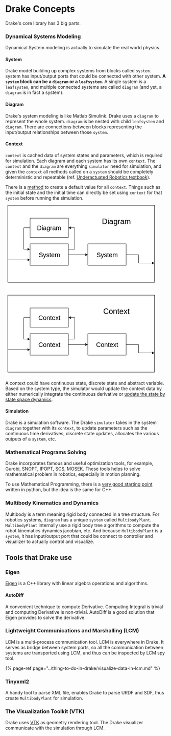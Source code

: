 # Drake Concepts

Drake's core library has 3 big parts:

### Dynamical Systems Modeling

Dynamical System modeling is actually to simulate the real world physics.

#### System

Drake model building up complex systems from blocks called `system`. system has input/output ports that could be connected with other system. **A `system` block can be a `diagram` or a `leafsystem`.** A single system is a `leafsystem`, and multiple connected systems are called `diagram` \(and yet, a `diagram` is in fact a system\).

#### Diagram

Drake's system modeling is like Matlab Simulink. Drake uses a `diagram` to represent the whole system. `diagram` is be nested with child `leafsystem` and `diagram`. There are connections between blocks representing the input/output relationships between those `system`. 

#### Context

`context` is cached data of system states and parameters, which is required for simulation. Each diagram and each system has its own `context`. The `context` and the `diagram` are everything `simulator` need for simulation, and given the `context` all methods called on a `system` should be completely deterministic and repeatable \(ref. [Underactuated Robotics textbook](http://underactuated.csail.mit.edu/underactuated.html?chapter=systems)\).

There is a [method](https://drake.mit.edu/doxygen_cxx/classdrake_1_1systems_1_1_system.html#ab4e6ee413f4f47a20f6dcc2cbd831b88) to create a default value for all `context`. Things such as the initial state and the initial time can directly be set using `context` for that `system` before running the simulation.

![](../.gitbook/assets/diagram.png)

A context could have continuous state, discrete state and abstract variable. Based on the system type, the simulator would update the context data by either numerically integrate the continuous derivative or [update the state by state space dynamics](https://drake.mit.edu/doxygen_cxx/group__discrete__systems.html).

#### Simulation

Drake is a simulation software. The Drake `simulator` takes in the system `diagram` together with its `context`, to update parameters such as the continuous time derivatives, discrete state updates, allocates the various outputs of a `system`, etc.

### Mathematical Programs Solving

Drake incorporates famous and useful optimization tools, for example, Gurobi, SNOPT, IPOPT, SCS, MOSEK. These tools helps to solve mathematical problem in robotics, especially in motion planning.

To use Mathematical Programming, there is a [very good starting point](https://colab.research.google.com/github/RussTedrake/underactuated/blob/master/src/mathematical_program_examples.ipynb) written in python, but the idea is the same for C++.

### Multibody Kinematics and Dynamics

Multibody is a term meaning rigid body connected in a tree structure. For robotics systems, `diagram` has a unique `system` called `MultibodyPlant`. `MultibodyPlant` internally use a rigid body tree algorithms to compute the robot kinematics dynamics jacobian, etc. And because `MultibodyPlant` is a `system`, it has input/output port that could be connect to controller and visualizer to actually control and visualize.

## Tools that Drake use

### Eigen

[Eigen](http://eigen.tuxfamily.org/index.php?title=Main_Page) is a C++ library with linear algebra operations and algorithms.

#### AutoDiff

A convenient technique to compute Derivative. Computing Integral is trivial and computing Derivative is non-trivial. AutoDiff is a good solution that Eigen provides to solve the derivative.

### Lightweight Communications and Marshalling \(LCM\)

LCM is a multi-process communication tool. LCM is everywhere in Drake. It serves as bridge between system ports, so all the communication between systems are transported using LCM, and thus can be inspected by LCM spy tool.

{% page-ref page="../thing-to-do-in-drake/visualize-data-in-lcm.md" %}

### Tinyxml2

A handy tool to parse XML file, enables Drake to parse URDF and SDF, thus create `MultibodyPlant` for simulation.

### The Visualization Toolkit \(VTK\)

Drake uses [VTK](https://vtk.org/) as geometry rendering tool. The Drake visualizer communicate with the simulation through LCM.

